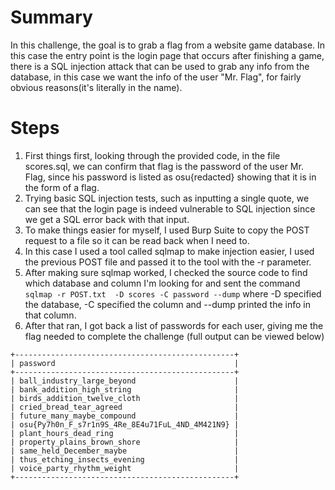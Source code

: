 # Summary 
In this challenge, the goal is to grab a flag from a website game database. In this case the entry point is the login page that occurs after finishing a game, there is a SQL injection attack that can be used to grab any info from the database, in this case we want the info of the user "Mr. Flag", for fairly obvious reasons(it's literally in the name).

# Steps 
1. First things first, looking through the provided code, in the file scores.sql, we can confirm that flag is the password of the user Mr. Flag, since his password is listed as osu{redacted} showing that it is in the form of a flag.
2. Trying basic SQL injection tests, such as inputting a single quote, we can see that the login page is indeed vulnerable to SQL injection since we get a SQL error back with that input.
3. To make things easier for myself, I used Burp Suite to copy the POST request to a file so it can be read back when I need to.
4. In this case I used a tool called sqlmap to make injection easier, I used the previous POST file and passed it to the tool with the -r parameter.
5. After making sure sqlmap worked, I checked the source code to find which database and column I'm looking for and sent the command  ```sqlmap -r POST.txt  -D scores -C password --dump``` where -D specified the database, -C specified the column and --dump printed the info in that column.
6. After that ran, I got back a list of passwords for each user, giving me the flag needed to complete the challenge (full output can be viewed below)
```
+-------------------------------------------------+
| password                                        |
+-------------------------------------------------+
| ball_industry_large_beyond                      |
| bank_addition_high_string                       |
| birds_addition_twelve_cloth                     |
| cried_bread_tear_agreed                         |
| future_many_maybe_compound                      |
| osu{Py7h0n_F_s7r1n9S_4Re_8E4u71FuL_4ND_4M421N9} |
| plant_hours_dead_ring                           |
| property_plains_brown_shore                     |
| same_held_December_maybe                        |
| thus_etching_insects_evening                    |
| voice_party_rhythm_weight                       |
+-------------------------------------------------+

```
